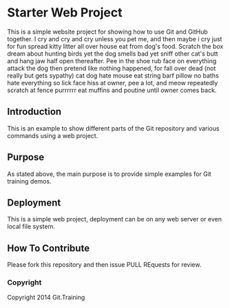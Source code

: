 # Starter Web Project

This is a simple website project for showing how to use Git and GitHub together.
 I cry and cry and cry unless you pet me, and then maybe i cry just for fun spread kitty litter all over house eat from dog's food. Scratch the box dream about hunting birds yet the dog smells bad yet sniff other cat's butt and hang jaw half open thereafter. Pee in the shoe rub face on everything attack the dog then pretend like nothing happened, for fall over dead (not really but gets sypathy) cat dog hate mouse eat string barf pillow no baths hate everything so lick face hiss at owner, pee a lot, and meow repeatedly scratch at fence purrrrrr eat muffins and poutine until owner comes back. 

## Introduction

This is an example to show different parts of the Git repository and various commands using a web project.

## Purpose

As stated above, the main purpose is to provide simple examples for Git training demos.

## Deployment

This is a simple web project, deployment can be on any web server or even local file system.

## How To Contribute

Please fork this repository and then issue PULL REquests for review.

### Copyright

Copyright 2014 Git.Training